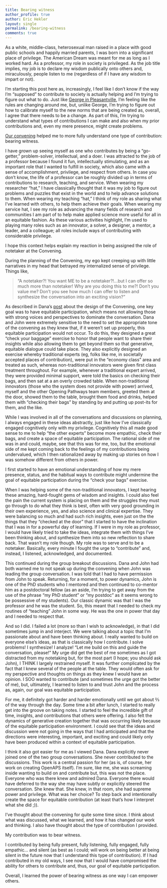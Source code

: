 ```yaml
---
title: Bearing witness
author_profile: true
author: Eric Hekler
layout: single
permalink: /bearing-witness
comments: true
---
```

As a white, middle-class, heterosexual man raised in a place with good public schools and happily married parents, I was born into a significant place of privilege.  The American Dream was meant for me as long as I worked hard. As a professor, my role in society is privileged. As the job title implies, my job is to declare my wisdom publically onto others and, miraculously, people listen to me (regardless of if I have any wisdom to impart or not).  

I’m starting this post here as, increasingly, I feel like I don’t know if the way I’m “supposed” to contribute to society is actually helping and I’m trying to figure out what to do. Just like [George in Pleasantville](https://weeklysift.com/2012/09/10/the-distress-of-the-privileged/), I’m feeling like the rules are changing around me, but, unlike George, I’m trying to figure out how to calibrate myself to the new norms that are being created as, overall, I agree that there needs to be a change. As part of this, I’m trying to understand what types of contributions I can make and also when my prior contributions and, even my mere presence, might create problems.

[Our convening](http://openingpathways.org/designing-the-convening) helped me to more fully understand one type of contribution: bearing witness. 

I have grown up seeing myself as one who contributes by being a “go-getter,” problem-solver, intellectual, and a doer.  I was attracted to the job of a professor because I found it fun, intellectually stimulating, and as an important role that I wanted to fulfill in society, which also came with a sense of accomplishment, privilege, and respect from others. In case you don’t know, the life of a professor can be roughly divided up in terms of contributions to research, teaching, and service.  When wearing my researcher “hat,” I have classically thought that it was my job to figure out problems and puzzles that exist in the world and to help advance solutions to them. When wearing my teaching “hat,” I think of my role as sharing what I’ve learned with others, to help them achieve their goals.  When wearing my service hat, I see my role as advancing the many fields of research and communities I am part of to help make applied science more useful for all in an equitable fashion. As these various activities highlight, I’m used to playing many roles such as an innovator, a solver, a designer, a mentor, a leader, and a colleague; all roles include ways of contributing with considerable privilege. 

I hope this context helps explain my reaction in being assigned the role of notetaker at the Convening. 

During the planning of the Convening, my ego kept creeping up with little narratives in my head that betrayed my internalized sense of privilege.  Things like, 

>“A notetaker?! You want ME to be a notetaker?!...but I can offer so much more than notetaker! Why are you doing this to me?! Don’t you value me? Don’t you see how much I can offer to listen and synthesize the conversation into an exciting vision?”

As described in Dana’s [post](http://openingpathways.org/designing-the-convening) about the design of the Convening, one key goal was to have equitable participation, which means not allowing those with strong voices and perspectives to dominate the conversation.  Dana and John were extremely sensitive to the need to set the appropriate tone of the convening as they knew that, if it weren’t set up properly, this equitable participation would not occur.  To do this, they designed a great “check your baggage” exercise to honor that people want to share their insights while also allowing them to get beyond them so that generative, equitable dialogue could take place. They also explicitly designed an exercise whereby traditional experts (eg, folks like me, in societally accepted places of contribution), were put in the “economy class” area and treated as such, whereas non-traditional innovators were given first class treatment throughout.  For example, whenever a traditional expert arrived, they were provided minimal support, were told the basics on checking their bags, and then sat at a an overly crowded table.  When non-traditional innovators (those who the system does not provide with power) arrived, myself and the other Opening Pathways team members, greeted them at the door, showed them to the table, brought them food and drinks, helped them with “checking their bags” by standing by and putting up post-its for them, and the like.  

While I was involved in all of the conversations and discussions on planning, I always engaged in these ideas abstractly, just like how I’ve classically engaged cognitively only with my privilege. Cognitively this all made good sense to me to help “the other experts” become more empathic, check their bags, and create a space of equitable participation.  The rational side of me was in and could, maybe, see that this was for me, too, but the emotional side of me kept coming back to the feelings of my contributions being undervalued, which I then rationalized away by making up stories on how I was somehow different from others in power. 

I first started to have an emotional understanding of how my mere presence, status, and the habitual ways to contribute might undermine the goal of equitable participation during the “check your bags” exercise.  

When I was helping some of the non-traditional innovators, I kept hearing these amazing, hard-fought gems of wisdom and insights. I could also feel the pain the current system is placing on them and the struggles they must go through to do what they think is best, often with very good grounding in their own experience, yes, and also science and clinical expertise.  They were balancing so much and had such rich insights, even just on the the things that they “checked at the door” that I started to have the inclination that I was in for a powerful day of learning. If I were in my role as professor, I would have likely tried to take the ideas, integrate them with things I’ve been thinking about, and synthesize them into so new reflection to share back.  That wasn’t my role though.  My role was to serve and to be a notetaker. Basically, every minute I fought the urge to “contribute” and, instead, I listened, acknowledged, and documented.  

This continued during the group breakout discussions.  Dana and John had both warned me to not speak up during the convening when John was leading the group conversation.  I was told that I had to have permission from John to speak.  Returning, for a moment, to power dynamics, John is one of the PhD students who I mentored and then continued to co-mentor him as a postdoctoral fellow (as an aside, I’m trying to get away from the use of the phrase “my PhD student” or “my postdoc” as it seems wrong to be possessive of my students).  Our classic dynamic was that I was the professor and he was the student. So, this meant that I needed to check my routines of “teaching” John in some way.  He was the one in power that day and I needed to respect that.  

And so I did.  I failed a lot (more so than I wish to acknowledge), in that I did sometimes jump in and interject.  We were talking about a topic that I’m passionate about and have been thinking about.  I really wanted to build on everyone else’s ideas, as that is classically how I contribute.  I solve problems! I synthesize!  I analyze!  “Let me build on this and guide the conversation, please!”  My urge did get the best of me sometimes as I got distracted from my notetaking but, for the most part (I hope; you should ask John), I THINK I largely restrained myself.  It was further complicated by the fact that I knew several of the people at the table.  They would often ask for my perspective and thoughts on things as they knew I would have an opinion.  I SOO wanted to contribute (and sometimes the urge got the better of me), but, ultimately, I learned to listen to and trust John and the process as, again, our goal was equitable participation. 

For me, it definitely got harder and harder emotionally until we got about ⅔ of the way through the day.  Some time a bit after lunch, I started to really get into the groove on taking notes. I started to feel the incredible gift of time, insights, and contributions that others were offering.  I also felt the dynamics of generative creation together that was occurring likely because of the equitable participation environment.  I could see that the ideas and discussion were not going in the ways that I had anticipated and that the directions were interesting, important, and exciting and could likely only have been produced within a context of equitable participation. 

I think it also got easier for me as I viewed Dana.  Dana explicitly never joined one of the two group conversations.  She never contributed to the discussions.  This work is a central passion for her (as is, of course, her work on creating OpenAPS itself). I’m sure, like me, she was screaming inside wanting to build on and contribute but, this was not the place.  Everyone who was there knew and admired Dana.  Everyone there would have deferred to the way she may have subtly or explicitly steered the conversation.  She knew that.  She knew, in that room, she had supreme power and privilege.  What was her choice?  To step back and intentionally create the space for equitable contribution (at least that’s how I interpret what she did ;)). 

I’ve thought about the convening for quite some time since.  I think about what was discussed, what we learned, and how it has changed our work and thinking. I also have thought about the type of contribution I provided. 

My contribution was to bear witness. 

I contributed by being fully present, fully listening, fully engaged, fully empathic… and silent (as best as I could; will work on being better at being silent in the future now that I understand this type of contribution). If I had contributed in my old ways, I see now that I would have compromised the ability for others to contribute and, thus, our goal of equitable participation. 

Overall, I learned the power of bearing witness as one way I can empower others. 
